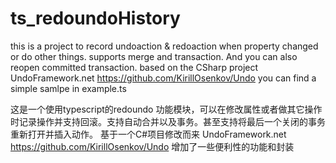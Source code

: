 # ts_redoundoHistory
this is a project to record undoaction &amp; redoaction when property changed or do other things. supports merge and transaction. And you can also reopen committed transaction.
based on the CSharp project UndoFramework.net https://github.com/KirillOsenkov/Undo
you can find a simple samlpe in example.ts



这是一个使用typescript的redoundo 功能模块，可以在修改属性或者做其它操作时记录操作并支持回滚。支持自动合并以及事务。甚至支持将最后一个关闭的事务重新打开并插入动作。
基于一个C#项目修改而来 UndoFramework.net https://github.com/KirillOsenkov/Undo
增加了一些便利性的功能和封装


